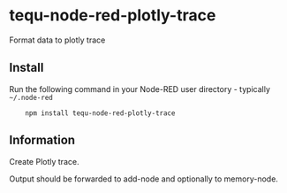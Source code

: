tequ-node-red-plotly-trace
=====================

Format data to plotly trace

## Install

Run the following command in your Node-RED user directory - typically `~/.node-red`

        npm install tequ-node-red-plotly-trace

## Information

Create Plotly trace.

Output should be forwarded to add-node and 
optionally to memory-node.

